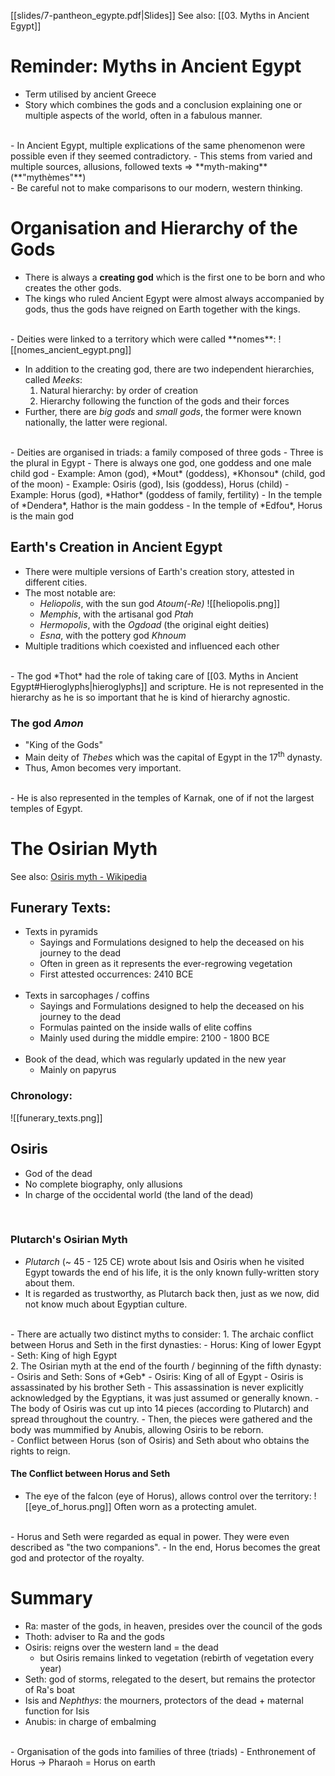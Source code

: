[[slides/7-pantheon_egypte.pdf|Slides]]
See also: [[03. Myths in Ancient Egypt]]

# Reminder: Myths in Ancient Egypt
- Term utilised by ancient Greece
- Story which combines the gods and a conclusion explaining one or multiple aspects of the world, often in a fabulous manner.
<br>
- In Ancient Egypt, multiple explications of the same phenomenon were possible even if they seemed contradictory.
	- This stems from varied and multiple sources, allusions, followed texts => **myth-making** (**"mythèmes"**)
	  <br>
- Be careful not to make comparisons to our modern, western thinking.

# Organisation and Hierarchy of the Gods
- There is always a **creating god** which is the first one to be born and who creates the other gods.
- The kings who ruled Ancient Egypt were almost always accompanied by gods, thus the gods have reigned on Earth together with the kings.
<br>
- Deities were linked to a territory which were called **nomes**:
  ![[nomes_ancient_egypt.png]]
  <br>

- In addition to the creating god, there are two independent hierarchies, called *Meeks*:
	1. Natural hierarchy: by order of creation
	2. Hierarchy following the function of the gods and their forces
- Further, there are *big gods* and *small gods*, the former were known nationally, the latter were regional.
<br>
- Deities are organised in triads: a family composed of three gods
	- Three is the plural in Egypt
- There is always one god, one goddess and one male child god
	- Example: Amon (god), *Mout* (goddess), *Khonsou* (child, god of the moon)
	- Example: Osiris (god), Isis (goddess), Horus (child)
	- Example: Horus (god), *Hathor* (goddess of family, fertility)
		- In the temple of *Dendera*, Hathor is the main goddess
		- In the temple of *Edfou*, Horus is the main god

## Earth's Creation in Ancient Egypt
- There were multiple versions of Earth's creation story, attested in different cities.
- The most notable are:
	- *Heliopolis*, with the sun god *Atoum(-Re)*
	  ![[heliopolis.png]]
	- *Memphis*, with the artisanal god *Ptah*
	- *Hermopolis*, with the *Ogdoad* (the original eight deities)
	- *Esna*, with the pottery god *Khnoum*
- Multiple traditions which coexisted and influenced each other
<br>
- The god *Thot* had the role of taking care of [[03. Myths in Ancient Egypt#Hieroglyphs|hieroglyphs]] and scripture. He is not represented in the hierarchy as he is so important that he is kind of hierarchy agnostic.

### The god *Amon*
- "King of the Gods"
- Main deity of *Thebes* which was the capital of Egypt in the 17<sup>th</sup> dynasty.
- Thus, Amon becomes very important.
<br>
- He is also represented in the temples of Karnak, one of if not the largest temples of Egypt.
<br>

# The Osirian Myth
See also: [Osiris myth - Wikipedia](https://en.wikipedia.org/wiki/Osiris_myth)
## Funerary Texts:
- Texts in pyramids
	- Sayings and Formulations designed to help the deceased on his journey to the dead
	- Often in green as it represents the ever-regrowing vegetation
	- First attested occurrences: 2410 BCE
	<br>
- Texts in sarcophages / coffins
	- Sayings and Formulations designed to help the deceased on his journey to the dead
	- Formulas painted on the inside walls of elite coffins
	- Mainly used during the middle empire: 2100 - 1800 BCE
	<br>	
- Book of the dead, which was regularly updated in the new year
	- Mainly on papyrus

### Chronology:
![[funerary_texts.png]]

## Osiris
- God of the dead
- No complete biography, only allusions
- In charge of the occidental world (the land of the dead)
<br>

### Plutarch's Osirian Myth
- *Plutarch* (~ 45 - 125 CE) wrote about Isis and Osiris when he visited Egypt towards the end of his life, it is the only known fully-written story about them.
- It is regarded as trustworthy, as Plutarch back then, just as we now, did not know much about Egyptian culture.
<br>
- There are actually two distinct myths to consider:
	1. The archaic conflict between Horus and Seth in the first dynasties:
		- Horus: King of lower Egypt
		- Seth: King of high Egypt
		<br>
	2. The Osirian myth at the end of the fourth / beginning of the fifth dynasty:
		- Osiris and Seth: Sons of *Geb*
		- Osiris: King of all of Egypt
		- Osiris is assassinated by his brother Seth
			- This assassination is never explicitly acknowledged by the Egyptians, it was just assumed or generally known.
			- The body of Osiris was cut up into 14 pieces (according to Plutarch) and spread throughout the country.
			- Then, the pieces were gathered and the body was mummified by Anubis, allowing Osiris to be reborn.
			<br>
		- Conflict between Horus (son of Osiris) and Seth about who obtains the rights to reign.

#### The Conflict between Horus and Seth
- The eye of the falcon (eye of Horus), allows control over the territory:
  ![[eye_of_horus.png]]
  Often worn as a protecting amulet.
<br>
- Horus and Seth were regarded as equal in power. They were even described as "the two companions".
- In the end, Horus becomes the great god and protector of the royalty.
<br>

# Summary
- Ra: master of the gods, in heaven, presides over the council of the gods
- Thoth: adviser to Ra and the gods
- Osiris: reigns over the western land = the dead
  - but Osiris remains linked to vegetation (rebirth of vegetation every year)
- Seth: god of storms, relegated to the desert, but remains the protector of Ra's boat
- Isis and *Nephthys*: the mourners, protectors of the dead + maternal function for Isis
- Anubis: in charge of embalming
<br>
- Organisation of the gods into families of three (triads)
- Enthronement of Horus -> Pharaoh = Horus on earth
